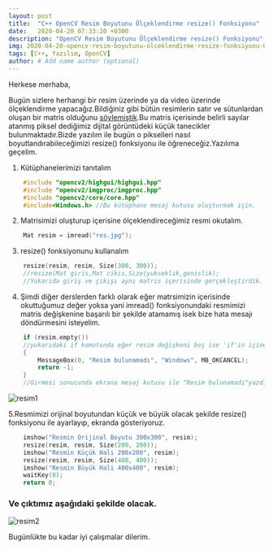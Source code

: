 ```yaml
---
layout: post
title:  "C++ OpenCV Resim Boyutunu Ölçeklendirme resize() Fonksiyonu"
date:   2020-04-20 07:33:20 +0300
description: "OpenCV Resim Boyutunu Ölçeklendirme resize() Fonksiyonu" # Add post description (optional)
img: 2020-04-20-opencv-resim-boyutunu-olceklendirme-resize-fonksiyonu-0.jpg # Add image post (optional)
tags: [C++, Yazılım, OpenCV]
author: # Add name author (optional)
---
```

Herkese merhaba,

Bugün sizlere herhangi bir resim üzerinde ya da video üzerinde ölçeklendirme yapacağız.Bildiğiniz gibi bütün resimlerin satır ve sütunlardan oluşan bir matris olduğunu [söylemiştik](http://yilmazalaca.com/opencv-resim-acma-islemi/).Bu matris içerisinde belirli sayılar atanmış  piksel dediğimiz dijital görüntüdeki küçük tanecikler bulunmaktadır.Bizde yazılım ile bugün o pikselleri nasıl boyutlandırabileceğimizi resize() fonksiyonu ile öğreneceğiz.Yazılıma geçelim.
1. Kütüphanelerimizi tanıtalım
```cpp
	#include "opencv2/highgui/highgui.hpp"
	#include "opencv2/imgproc/imgproc.hpp"
	#include "opencv2/core/core.hpp"
	#include<Windows.h> //Bu kütüphane mesaj kutusu oluşturmak için.
```
2. Matrisimizi oluşturup içerisine ölçeklendireceğimiz resmi okutalım.
```cpp
	Mat resim = imread("res.jpg");
```
3. resize() fonksiyonunu kullanalım
```cpp
	resize(resim, resim, Size(300, 300));
	//resize(Mat giris,Mat cikis,Size(yukseklik,genislik);
	//Yukarıda giriş ve çıkışı aynı matris içerisinde gerçekleştirdik.
```
4. Şimdi diğer derslerden farklı olarak eğer matrsimizin içerisinde okuttuğumuz değer yoksa yani imread() fonksiyonundaki resmimizi matris değişkenine başarılı bir şekilde atamamış isek bize hata mesajı döndürmesini isteyelim.
```cpp
	if (resim.empty()) 
	//yukarıdaki if komutunda eğer resim değişkeni boş ise 'if'in içine gir' diye belirtiyoruz.
	{
		MessageBox(0, "Resim bulunamadı", "Windows", MB_OKCANCEL);
		return -1;
	}
	//Girmesi sonucunda ekrana mesaj kutusu ile "Resim bulunamadı"yazdıracak.
``` 

![resim1]({{site.baseurl}}/assets/img/2020-04-20-opencv-resim-boyutunu-olceklendirme-resize-fonksiyonu-1.jpg)

5.Resmimizi orijinal boyutundan küçük ve büyük olacak şekilde resize() fonksiyonu ile ayarlayıp, ekranda gösteriyoruz.
```cpp
	imshow("Resmin Orijinal Boyutu 300x300", resim);
	resize(resim, resim, Size(200, 200));
	imshow("Resmin Küçük Hali 200x200", resim);
	resize(resim, resim, Size(400, 400));
	imshow("Resmin Büyük Hali 400x400", resim);
	waitKey(0);
	return 0;
```

### Ve çıktımız aşağıdaki şekilde olacak.
![resim2]({{site.baseurl}}/assets/img/2020-04-20-opencv-resim-boyutunu-olceklendirme-resize-fonksiyonu-2.jpg)

Bugünlükte bu kadar iyi çalışmalar dilerim.


